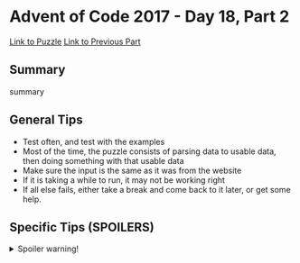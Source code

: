 # Advent of Code 2017 - Day 18, Part 2

[Link to Puzzle](https://adventofcode.com/2017/day/18#part2)
[Link to Previous Part](https://github.com/CodingAP/unofficial-aoc-syllabus/blob/main/years/2017/day18/part1.md)

## Summary
summary

## General Tips
- Test often, and test with the examples
- Most of the time, the puzzle consists of parsing data to usable data, then doing something with that usable data
- Make sure the input is the same as it was from the website
- If it is taking a while to run, it may not be working right
- If all else fails, either take a break and come back to it later, or get some help.

## Specific Tips (SPOILERS)
<details> <summary>Spoiler warning!</summary>

specific tips

</details>